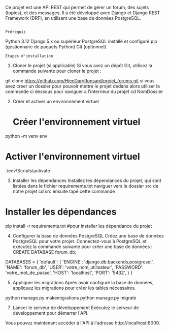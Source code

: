 Ce projet est une API REST qui permet de gérer un forum, des sujets (topics), et des messages. 
Il a été développé avec Django et Django REST Framework (DRF), en utilisant une base de données PostgreSQL.
                                                                                          
                                                                                          
                                                                                          Prérequis

Python 3.12
Django 5.x ou supérieur
PostgreSQL installé et configuré
pip (gestionnaire de paquets Python)
Git (optionnel)

    Étapes d'installation

1. Cloner le projet (si applicable)
Si vous avez un dépôt Git, utilisez la commande suivante pour cloner le projet :

git clone https://github.com/HienDaryRonsard/projet_forums.git
si vous avez creer un dossier pour pouvoir mettre le projet dedans alors utiliser la commande ci dessous pour naviguer a l'interrieur du projet 
cd NomDossier

2. Créer et activer un environnement virtuel
   # Créer l'environnement virtuel
python -m venv env

# Activer l'environnement virtuel
.\env\Scripts\activate

3. Installer les dépendances
Installez les dépendances du projet, qui sont listées dans le fichier requirements.txt
naviguer vers le dossier src de notre projet
cd src ensuite tapé cette commande
# Installer les dépendances
pip install -r requirements.txt #pour installer les dépendance du projet

4. Configurer la base de données PostgreSQL
Créez une base de données PostgreSQL pour votre projet. Connectez-vous à PostgreSQL et exécutez la commande suivante pour créer une base de données :
CREATE DATABASE forum_db;


DATABASES = {
    'default': {
        'ENGINE': 'django.db.backends.postgresql',
        'NAME': 'forum_db',
        'USER': 'votre_nom_utilisateur',
        'PASSWORD': 'votre_mot_de_passe',
        'HOST': 'localhost',
        'PORT': '5432',
    }
}

5. Appliquer les migrations
Après avoir configuré la base de données, appliquez les migrations pour créer les tables nécessaires.

python manage.py makemigrations
python manage.py migrate

7. Lancer le serveur de développement
Exécutez le serveur de développement pour démarrer l'API.

Vous pouvez maintenant accéder à l'API à l'adresse http://localhost:8000.
